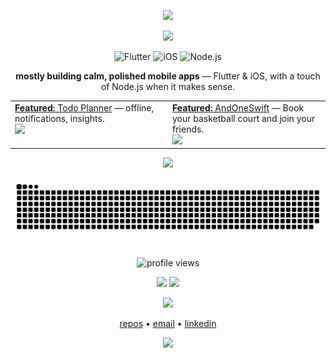 <!-- header -->
<p align="center">
  <img src="https://capsule-render.vercel.app/api?type=soft&color=gradient&height=120&section=header&text=Hey%20I'm%20Leith&fontSize=34&animation=fadeIn"/>
</p>

<!-- subtle typing -->
<p align="center">
  <img src="https://readme-typing-svg.herokuapp.com?font=Plus+Jakarta+Sans&size=18&pause=1200&color=4F46E5&center=true&vCenter=true&width=520&lines=Flutter+%2B+native+iOS;clean+UI%2FUX;+offline-first;+tiny+details+that+feel+nice"/>
</p>

<!-- badges -->
<p align="center">
  <img alt="Flutter" src="https://img.shields.io/badge/Flutter-3.22%2B-02569B?logo=flutter&logoColor=white">
  <img alt="iOS" src="https://img.shields.io/badge/iOS-native-000000?logo=apple&logoColor=white">
  <img alt="Node.js" src="https://img.shields.io/badge/Node.js-18%2B-339933?logo=node.js&logoColor=white">
</p>

<!-- tagline (chill) -->
<p align="center"><b>mostly building calm, polished mobile apps</b> — Flutter & iOS, with a touch of Node.js when it makes sense.</p>

<!-- Featured projects -->
<div align="center">
  <table>
    <tr>
      <td valign="top" width="50%">
        <a href="https://github.com/leithhass/ToDoPlanner"><b>Featured:</b> Todo Planner</a> — offline, notifications, insights.
        <br/>
        <a href="https://github.com/leithhass/ToDoPlanner">
          <img src="https://github-readme-stats.vercel.app/api/pin/?username=leithhass&repo=ToDoPlanner&theme=default" />
        </a>
      </td>
      <td valign="top" width="50%">
        <a href="https://github.com/leithhass/AndOneSwift"><b>Featured:</b> AndOneSwift</a> — Book your basketball court and join your friends.
        <br/>
        <a href="https://github.com/leithhass/AndOneSwift">
          <img src="https://github-readme-stats.vercel.app/api/pin/?username=leithhass&repo=AndOneSwift&theme=default" />
        </a>
      </td>
    </tr>
  </table>
</div>

<!-- tech icons -->
<p align="center">
  <img src="https://skillicons.dev/icons?i=flutter,dart,swift,kotlin,androidstudio,xcode,nodejs,express,ts,graphql,firebase,sqlite,git,githubactions,figma&perline=8"/>
</p>

<!-- snake -->
<p align="center">
  <img src="https://raw.githubusercontent.com/platane/snk/output/github-contribution-grid-snake.svg" alt="snake" />
</p>

<!-- views (stable counter) -->
<p align="center">
  <img src="https://komarev.com/ghpvc/?username=leithhass&color=blueviolet&style=flat" alt="profile views"/>
</p>

<!-- stats -->
<p align="center">
  <img height="150" src="https://github-readme-stats.vercel.app/api?username=leithhass&show_icons=true&theme=graywhite&hide_border=true" />
  <img height="150" src="https://github-readme-streak-stats.herokuapp.com/?user=leithhass&theme=graywhite&hide_border=true" />
</p>
<p align="center">
  <img height="150" src="https://github-readme-stats.vercel.app/api/top-langs/?username=leithhass&layout=compact&langs_count=8&theme=graywhite&hide_border=true" />
</p>

<!-- links -->
<p align="center">
  <a href="https://github.com/leithhass?tab=repositories">repos</a> •
  <a href="mailto:leithhass@gmail.com">email</a> •
  <a href="https://www.linkedin.com/in/leith-hassayoun/">linkedin</a>
</p>

<p align="center">
  <img src="https://capsule-render.vercel.app/api?type=waving&color=gradient&height=80&section=footer"/>
</p>
